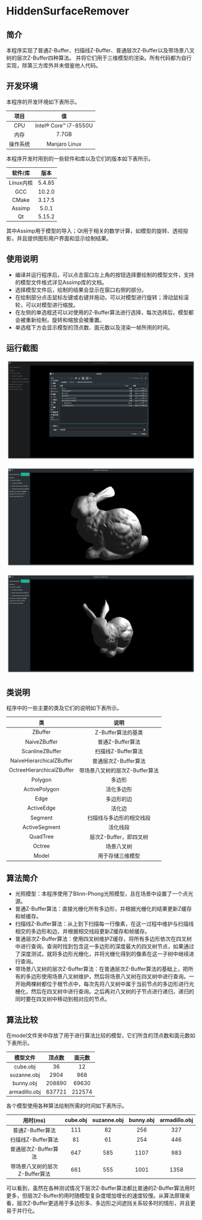 # HiddenSurfaceRemover

## 简介

本程序实现了普通Z-Buffer、扫描线Z-Buffer、普通层次Z-Buffer以及带场景八叉树的层次Z-Buffer四种算法。
并将它们用于三维模型的渲染。所有代码都为自行实现，除第三方库外并未借鉴他人代码。

## 开发环境

本程序的开发环境如下表所示。

|项目|值|
|:---:|:---:|
|CPU|Intel® Core™ i7-8550U|
|内存|7.7GB|
|操作系统|Manjaro Linux|

本程序开发时用到的一些软件和库以及它们的版本如下表所示。

|软件/库|版本|
|:---:|:---:|
|Linux内核|5.4.85|
|GCC|10.2.0|
|CMake|3.17.5|
|Assimp|5.0.1|
|Qt|5.15.2|

其中Assimp用于模型的导入；Qt用于相关的数学计算，如模型的旋转、透视投影，并且提供图形用户界面和显示绘制结果。

## 使用说明

- 编译并运行程序后，可以点击窗口左上角的按钮选择要绘制的模型文件，支持的模型文件格式详见Assimp库的文档。
- 选择模型文件后，绘制的结果会显示在窗口右侧的部分。
- 在绘制部分点击鼠标左键或右键并拖动，可以对模型进行旋转；滑动鼠标滚轮，可以对模型进行缩放。
- 在左侧的单选框还可以对使用的Z-Buffer算法进行选择，每次选择后，模型都会被重新绘制，旋转和缩放会被重置。
- 单选框下方会显示模型的顶点数、面元数以及渲染一帧所用的时间。

## 运行截图

![](screenshot/1.png "文件选择界面")

![](screenshot/2.png "主界面")

![](screenshot/3.png "旋转及缩放后的模型")

## 类说明

程序中的一些主要的类及它们的说明如下表所示。

|类|说明|
|:---:|:---:|
|ZBuffer|Z-Buffer算法的基类|
|NaiveZBuffer|普通Z-Buffer算法|
|ScanlineZBuffer|扫描线Z-Buffer算法|
|NaiveHierarchicalZBuffer|普通层次Z-Buffer算法|
|OctreeHierarchicalZBuffer|带场景八叉树的层次Z-Buffer算法|
|Polygon|多边形|
|ActivePolygon|活化多边形|
|Edge|多边形的边|
|ActiveEdge|活化边|
|Segment|扫描线与多边形的相交线段|
|ActiveSegment|活化线段|
|QuadTree|层次Z-Buffer，即四叉树|
|Octree|场景八叉树|
|Model|用于存储三维模型|

## 算法简介

- 光照模型：本程序使用了Blinn-Phong光照模型，且在场景中设置了一个点光源。
- 普通Z-Buffer算法：直接光栅化所有多边形，并根据光栅化的结果更新Z缓存和帧缓存。
- 扫描线Z-Buffer算法：从上到下扫描每一行像素，在这一过程中维护与扫描线相交的多边形和边，并根据相交线段更新Z缓存和帧缓存。
- 普通层次Z-Buffer算法：使用四叉树维护Z缓存，将所有多边形依次在四叉树中进行查询。查询时找到包含这一多边形的深度最大的四叉树节点，如果通过了深度测试，就将多边形光栅化，并将光栅化得到的像素在这一子树中继续进行查询。
- 带场景八叉树的层次Z-Buffer算法：在普通层次Z-Buffer算法的基础上，把所有的多边形使用场景八叉树维护，然后将场景八叉树在四叉树中进行查询。一开始两棵树都位于根节点中，每次先将八叉树中属于当前节点的多边形进行光栅化，然后在四叉树中进行查询。之后再对八叉树的子节点进行递归，递归的同时要在四叉树中移动到相对应的节点。

## 算法比较

在model文件夹中存放了用于进行算法比较的模型，它们所含的顶点数和面元数如下表所示。

|模型文件|顶点数|面元数|
|:---:|:---:|:---:|
|cube.obj|36|12|
|suzanne.obj|2904|968|
|bunny.obj|208890|69630|
|armadillo.obj|637721|212574|

各个模型使用各种算法绘制所需的时间如下表所示。

|用时(ms)|cube.obj|suzanne.obj|bunny.obj|armadillo.obj|
|:---:|:---:|:---:|:---:|:---:|
|普通Z-Buffer算法|111|82|256|327|
|扫描线Z-Buffer算法|81|61|254|446|
|普通层次Z-Buffer算法|647|585|1107|983|
|带场景八叉树的层次Z-Buffer算法|661|555|1001|1358|

可以看到，虽然在各种测试情况下层次Z-Buffer算法都比普通的Z-Buffer算法用时更多，但层次Z-Buffer的用时随模型复杂度增加增长的速度较慢。从算法原理来看，层次Z-Buffer更适用于多边形多、多边形之间遮挡关系较多时的情形，并且更易于并行化。